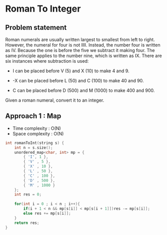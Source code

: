# Roman To Integer

## Problem statement 

Roman numerals are usually written largest to smallest from left to right. However, the numeral for four is not IIII. Instead, the number four is written as IV. Because the one is before the five we subtract it making four. The same principle applies to the number nine, which is written as IX. There are six instances where subtraction is used:

- I can be placed before V (5) and X (10) to make 4 and 9. 

- -X can be placed before L (50) and C (100) to make 40 and 90. 

- C can be placed before D (500) and M (1000) to make 400 and 900.

Given a roman numeral, convert it to an integer.

## Approach 1 : Map

- Time complexity : O(N) 
- Space complexity : O(N) 

```cpp
int romanToInt(string s) {
    int n = s.size();
    unordered_map<char, int> mp = {
        { 'I', 1 },
        { 'V' , 5 },
        { 'X' , 10 },
        { 'L' , 50 },
        { 'C' , 100 },
        { 'D' , 500 },
        { 'M' , 1000 }
    };
    int res = 0;
        
    for(int i = 0 ; i < n ; i++){
        if(i + 1 < n && mp[s[i]] < mp[s[i + 1]])res -= mp[s[i]];
        else res += mp[s[i]];
    }
    return res;       
}
```